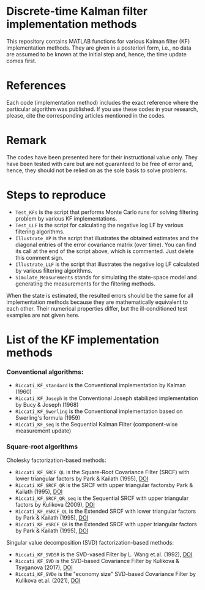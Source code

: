# Discrete-time Kalman filter implementation methods
 
This repository contains MATLAB functions for various Kalman filter (KF) implementation methods. They are given in a posteriori form, i.e., no data are assumed to be known at the initial step and, hence, the time update comes first. 

# References
Each code (implementation method) includes the exact reference where the particular algorithm was published. 
If you use these codes in your research, please, cite the corresponding articles mentioned in the codes.  

# Remark
The codes have been presented here for their instructional value only. They have been tested with care but are not guaranteed to be free of error and, hence, they should not be relied on as the sole basis to solve problems. 

# Steps to reproduce
- `Test_KFs` is the script that performs Monte Carlo runs for solving filtering problem by various KF implementations.
- `Test_LLF` is the script for calculating the negative log LF by various filtering algorithms. 
- `Illustrate_XP` is the script that illustrates the obtained estimates and the diagonal entries of the error covariance matrix (over time). You can find its call at the end of the script above, which is commented. Just delete this comment sign.
- `Illustrate_LLF` is the script that illustrates the negative log LF calculated by various filtering algorithms. 
- `Simulate_Measurements` stands for simulating the state-space model and generating the measurements for the filtering methods.

When the state is estimated, the resulted errors should be the same for all implementation methods because they are mathematically equivalent to each other. Their numerical properties differ, but the ill-conditioned test examples are not given here. 

# List of the KF implementation methods

### Conventional algorithms:
 -  `Riccati_KF_standard` is the Conventional implementation by Kalman (1960)
 -  `Riccati_KF_Joseph`   is the Conventional Joseph stabilized implementation by Bucy & Joseph (1968)
 -  `Riccati_KF_Swerling` is the Conventional implementation based on Swerling's formula (1959)
 -  `Riccati_KF_seq`      is the Sequential Kalman Filter (component-wise measurement update)

### Square-root algorithms 
Cholesky factorization-based methods:
 -  `Riccati_KF_SRCF_QL`   is the Square-Root Covariance Filter (SRCF) with lower triangular factors by Park & Kailath (1995), <a href="http://doi.org/10.1109/9.384225">DOI</a> 
 -  `Riccati_KF_SRCF_QR`   is the SRCF with upper triangular factorsby Park & Kailath (1995), <a href="http://doi.org/10.1109/9.384225">DOI</a> 
 -  `Riccati_KF_SRCF_QR_seq` is the Sequential SRCF with upper triangular factors by Kulikova (2009), <a href="http://dx.doi.org/10.1134/S0005117909050129">DOI</a>  
 -  `Riccati_KF_eSRCF_QL`  is the Extended SRCF with lower triangular factors by Park & Kailath (1995), <a href="http://doi.org/10.1109/9.384225">DOI</a>  
 -  `Riccati_KF_eSRCF_QR`  is the Extended SRCF with upper triangular factors by Park & Kailath (1995), <a href="http://doi.org/10.1109/9.384225">DOI</a> 

Singular value decomposition (SVD) factorization-based methods:
 -  `Riccati_KF_SVDSR`     is the SVD-vased Filter by L. Wang et.al. (1992), <a href="http://doi.org/10.1109/CDC.1992.371522">DOI</a>
 -  `Riccati_KF_SVD`       is the SVD-based Covariance Filter by Kulikova & Tsyganova (2017), <a href="http://doi.org/10.1049/iet-cta.2016.1282">DOI</a>
 -  `Riccati_KF_SVDe`      is the "economy size" SVD-based Covariance Filter by Kulikova et.al. (2021), <a href="10.1016/j.cam.2019.112487">DOI</a>
